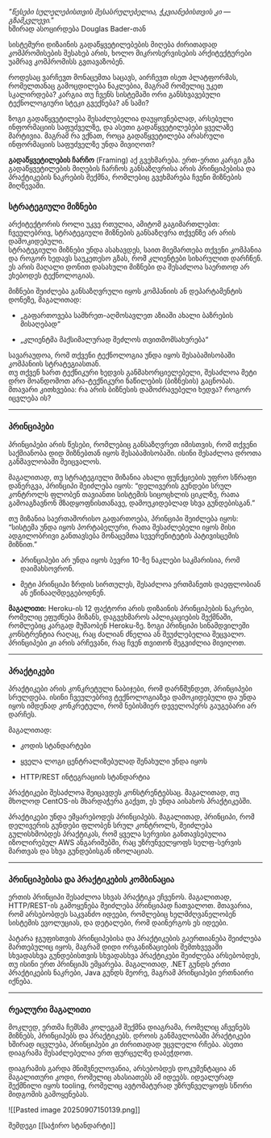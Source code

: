 _"წესები სულელებისთვის შესასრულებელია, ჭკვიანებისთვის კი — გზამკვლევი."_  
 ხშირად ასოცირდება Douglas Bader-თან

სისტემური დიზაინის გადაწყვეტილებების მიღება ძირითადად კომპრომისების შესახებ არის, ხოლო მიკროსერვისების არქიტექტურები უამრავ კომპრომისს გვთავაზობენ.

როდესაც ვარჩევთ მონაცემთა საცავს, აირჩევთ ისეთ პლატფორმას, რომელთანაც გამოცდილება ნაკლებია, მაგრამ რომელიც უკეთ სკალირდება? კარგია თუ ჩვენს სისტემაში ორი განსხვავებული ტექნოლოგიური სტეკი გვექნება? ან სამი?

ზოგი გადაწყვეტილება შესაძლებელია დაუყოვნებლად, არსებული ინფორმაციის საფუძველზე, და ასეთი გადაწყვეტილებები ყველაზე მარტივია. მაგრამ რა ვქნათ, როცა გადაწყვეტილება არასრული ინფორმაციის საფუძველზე უნდა მივიღოთ?

**გადაწყვეტილების ჩარჩო** (Framing) აქ გვეხმარება. ერთ-ერთი კარგი გზა გადაწყვეტილების მიღების ჩარჩოს განსაზღვრისა არის პრინციპებისა და პრაქტიკების ნაკრების შექმნა, რომლებიც გვეხმარება ჩვენი მიზნების მიღწევაში.


### სტრატეგიული მიზნები

არქიტექტორის როლი უკვე რთულია, ამიტომ გაგიმართლებთ: ჩვეულებრივ, სტრატეგიული მიზნების განსაზღვრა თქვენზე არ არის დამოკიდებული.  
სტრატეგიული მიზნები უნდა ასახავდეს, საით მიემართება თქვენი კომპანია და როგორ ხედავს საუკეთესო გზას, რომ კლიენტები სიხარულით დარჩნენ. ეს არის მაღალი დონით დასახული მიზნები და შესაძლოა საერთოდ არ ეხებოდეს ტექნოლოგიას.

მიზნები შეიძლება განსაზღვრული იყოს კომპანიის ან დეპარტამენტის დონეზე, მაგალითად:

- „გაფართოვება სამხრეთ-აღმოსავლეთ აზიაში ახალი ბაზრების მისაღებად“
    
- „კლიენტმა მაქსიმალურად შეძლოს თვითმომსახურება“
    

სავარაუდოა, რომ თქვენი ტექნოლოგია უნდა იყოს შესაბამისობაში კომპანიის სტრატეგიასთან.  
თუ თქვენ ხართ ტექნიკური ხედვის განმახორციელებელი, შესაძლოა მეტი დრო მოანდომოთ არა-ტექნიკური ნაწილების (ბიზნესის) გაცნობას. მთავარი კითხვებია: რა არის ბიზნესის დამოძრავებელი ხედვა? როგორ იცვლება ის?

---

### პრინციპები

პრინციპები არის წესები, რომლებიც განსაზღვრეთ იმისთვის, რომ თქვენი საქმიანობა დიდ მიზნებთან იყოს შესაბამისობაში. ისინი შესაძლოა დროთა განმავლობაში შეიცვალოს.

მაგალითად, თუ სტრატეგიული მიზანია ახალი ფუნქციების უფრო სწრაფი დანერგვა, პრინციპი შეიძლება იყოს: “დელივერის გუნდები სრულ კონტროლს ფლობენ თავიანთი სისტემის სიცოცხლის ციკლზე, რათა გამოაგზავნონ მზადყოფნისთანავე, დამოუკიდებლად სხვა გუნდებისგან.”

თუ მიზანია საერთაშორისო გაფართოება, პრინციპი შეიძლება იყოს: “სისტემა უნდა იყოს პორტაბელური, რათა შესაძლებელი იყოს მისი ადგილობრივი განთავსება მონაცემთა სუვერენიტეტის პატივისცემის მიზნით.”

- პრინციპები არ უნდა იყოს ბევრი  10-ზე ნაკლები საკმარისია, რომ დაიმახსოვრონ.
    
- მეტი პრინციპი ზრდის სირთულეს, შესაძლოა ერთმანეთს დაეფლობიან ან ეწინააღმდეგებოდნენ.
    

**მაგალითი:** Heroku-ის 12 ფაქტორი არის დიზაინის პრინციპების ნაკრები, რომელიც ეფუძნება მიზანს, დაგვეხმაროს აპლიკაციების შექმნაში, რომლებიც კარგად მუშაობენ Heroku-ზე. ზოგი პრინციპი სინამდვილეში კონსტრენტია  რაღაც, რაც ძალიან ძნელია ან შეუძლებელია შეცვალო. პრინციპები კი არის არჩევანი, რაც ჩვენ თვითონ შეგვიძლია მივიღოთ.

---

### პრაქტიკები

პრაქტიკები არის კონკრეტული ნაბიჯები, რომ დარწმუნდეთ, პრინციპები სრულდება. ისინი ჩვეულებრივ ტექნოლოგიაზეა დამოკიდებული და უნდა იყოს იმდენად კონკრეტული, რომ ნებისმიერ დეველოპერს გაუგებარი არ დარჩეს.

მაგალითად:

- კოდის სტანდარტები
    
- ყველა ლოგი ცენტრალიზებულად შენახული უნდა იყოს
    
- HTTP/REST ინტეგრაციის სტანდარტია
    

პრაქტიკები შესაძლოა შეიცავდეს კონსტრენტებსაც. მაგალითად, თუ მხოლოდ CentOS-ის მხარდაჭერა გაქვთ, ეს უნდა აისახოს პრაქტიკებში.

პრაქტიკები უნდა ემყარებოდეს პრინციპებს. მაგალითად, პრინციპი, რომ დელივერის გუნდები ფლობენ სრულ კონტროლს, შეიძლება გულისხმობდეს პრაქტიკას, რომ ყველა სერვისი განთავსებულია იზოლირებულ AWS ანგარიშებში, რაც უზრუნველყოფს სელფ-სერვის მართვას და სხვა გუნდებისგან იზოლაციას.

---

### პრინციპებისა და პრაქტიკების კომბინაცია

ერთის პრინციპი შესაძლოა სხვას პრაქტიკა ეჩვენოს. მაგალითად, HTTP/REST-ის გამოყენება შეიძლება პრინციპად ჩათვალოთ. მთავარია, რომ არსებობდეს საკვანძო იდეები, რომლებიც ხელმძღვანელობენ სისტემის ევოლუციას, და დეტალები, რომ დაინერგოს ეს იდეები.

პატარა ჯგუფისთვის პრინციპებისა და პრაქტიკების გაერთიანება შეიძლება მართებულიც იყოს, მაგრამ დიდი ორგანიზაციების შემთხვევაში სხვადასხვა გუნდებისთვის სხვადასხვა პრაქტიკები შეიძლება არსებობდეს, თუ ისინი ერთ პრინციპს ემყარება. მაგალითად, .NET გუნდს ერთი პრაქტიკების ნაკრები, Java გუნდს  მეორე, მაგრამ პრინციპები ერთნაირი იქნება.

---

### რეალური მაგალითი

მოკლედ, ერთმა ჩემსმა კოლეგამ შექმნა დიაგრამა, რომელიც აჩვენებს მიზნებს, პრინციპებს და პრაქტიკებს. დროის განმავლობაში პრაქტიკები ხშირად იცვლება, პრინციპები კი ძირითადად უცვლელი რჩება. ასეთი დიაგრამა შესაძლებელია ერთ ფურცელზე დაბეჭდოთ.

დიაგრამის გარდა მნიშვნელოვანია, არსებობდეს დოკუმენტაცია ან მაგალითური კოდი, რომელიც ახასიათებს ამ იდეებს. იდეალურად  შექმნილი იყოს tooling, რომელიც ავტომატურად უზრუნველყოფს სწორი მიდგომის გამოყენებას.

![[Pasted image 20250907150139.png]]

შემდეგი [[საჭირო სტანდარტი]]